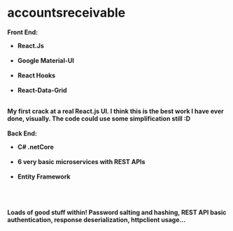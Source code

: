 # accountsreceivable

<b>Front End:<b><br/>
  <ul>
    <li>React.Js</li> <br/>
    <li>Google Material-UI</li><br/>
    <li>React Hooks</li><br/>
    <li>React-Data-Grid</li><br/>
  </ul>
My first crack at a real React.js UI. I think this is the best work I have ever done, visually. The code could use some simplification still :D
  <br/><br/>
<b>Back End:</b><br/>
  <ul>
  <li>C# .netCore </li><br/>
  <li>6 very basic microservices with REST APIs</li><br/>
  <li>Entity Framework</li><br/>
  </ul>
  <br/><br/>
Loads of good stuff within! Password salting and hashing, REST API basic authentication, response deserialization, httpclient usage...<br/>
